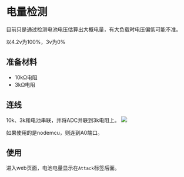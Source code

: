 # 电量检测
目前只是通过检测电池电压估算出大概电量，有大负载时电压偏低可能不准。

以4.2v为100%，3v为0%

## 准备材料
-	10kΩ电阻
-	3kΩ电阻

## 连线
10k、3k和电池串联，并将ADC并联到3k电阻上。
![](https://rehtt.com/usr/uploads/2021/05/2537080732.png)

如果使用的是nodemcu，则连到A0端口。

## 使用
进入web页面，电池电量显示在`Attack`标签后面。